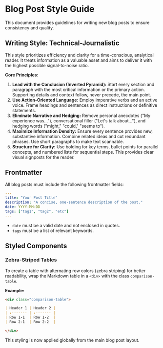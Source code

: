 # Blog Post Style Guide

This document provides guidelines for writing new blog posts to ensure consistency and quality.

## Writing Style: Technical-Journalistic

This style prioritizes efficiency and clarity for a time-conscious, analytical reader. It treats information as a valuable asset and aims to deliver it with the highest possible signal-to-noise ratio.

**Core Principles:**

1.  **Lead with the Conclusion (Inverted Pyramid):** Start every section and paragraph with the most critical information or the primary action. Supporting details and context follow, never precede, the main point.
2.  **Use Action-Oriented Language:** Employ imperative verbs and an active voice. Frame headings and sentences as direct instructions or definitive statements.
3.  **Eliminate Narrative and Hedging:** Remove personal anecdotes ("My experience was..."), conversational filler ("Let's talk about..."), and hedging words ("might," "could," "seems to").
4.  **Maximize Information Density:** Ensure every sentence provides new, substantive information. Combine related ideas and cut redundant phrases. Use short paragraphs to make text scannable.
5.  **Structure for Clarity:** Use bolding for key terms, bullet points for parallel concepts, and numbered lists for sequential steps. This provides clear visual signposts for the reader.

## Frontmatter

All blog posts must include the following frontmatter fields:

```yaml
---
title: "Your Post Title"
description: "A concise, one-sentence description of the post."
date: YYYY-MM-DD
tags: ["tag1", "tag2", "etc"]
---
```
-   `date` must be a valid date and not enclosed in quotes.
-   `tags` must be a list of relevant keywords.

## Styled Components

### Zebra-Striped Tables

To create a table with alternating row colors (zebra striping) for better readability, wrap the Markdown table in a `<div>` with the class `comparison-table`.

**Example:**

```markdown
<div class="comparison-table">

| Header 1 | Header 2 |
| :------- | :------- |
| Row 1-1  | Row 1-2  |
| Row 2-1  | Row 2-2  |

</div>
```

This styling is now applied globally from the main blog post layout.
